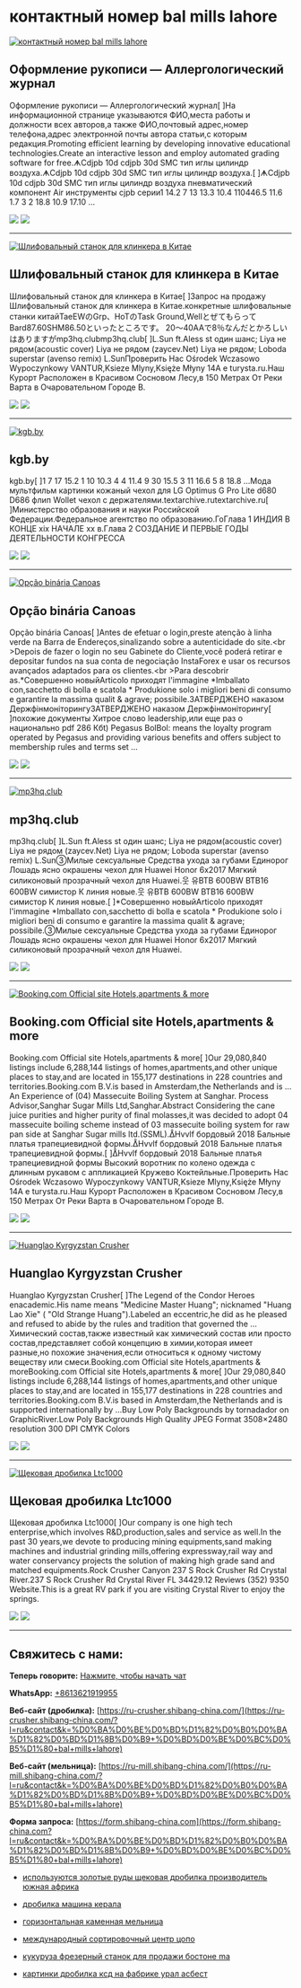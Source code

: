 # контактный номер bal mills lahore

<a href="https://swt.shibang-china.com/?l=ru&img&k=%D0%BA%D0%BE%D0%BD%D1%82%D0%B0%D0%BA%D1%82%D0%BD%D1%8B%D0%B9+%D0%BD%D0%BE%D0%BC%D0%B5%D1%80+bal+mills+lahore" target="_blank">![контактный номер bal mills lahore](http://static.shibang-china.com/all-800x300/189.jpg)</a>

## Оформление рукописи — Аллергологический журнал
Оформление рукописи — Аллергологический журнал[ ]На информационной странице указываются ФИО,места работы и должности всех авторов,а также ФИО,почтовый адрес,номер телефона,адрес электронной почты автора статьи,с которым редакция.Promoting efficient learning by developing innovative educational technologies.Create an interactive lesson and employ automated grading software for free.ᗗCdjpb 10d cdjpb 30d SMC тип иглы цилиндр воздуха.ᗗCdjpb 10d cdjpb 30d SMC тип иглы цилиндр воздуха.[ ]ᗗCdjpb 10d cdjpb 30d SMC тип иглы цилиндр воздуха пневматический компонент Air инструменты cjpb серии1 14.2 7 13 13.3 10.4 110446.5 11.6 1.7 3 2 18.8 10.9 17.10 …


<a href="https://whatsapp.shibangsoft.com/WhatsApp.php" target="_blank" title="WhatsApp">![](http://static.shibang-china.com/icon/whatsapp.png)</a> <a href="https://swt.shibang-china.com/?l=ru&icon&k=%D0%BA%D0%BE%D0%BD%D1%82%D0%B0%D0%BA%D1%82%D0%BD%D1%8B%D0%B9+%D0%BD%D0%BE%D0%BC%D0%B5%D1%80+bal+mills+lahore" target="_blank">![](http://static.shibang-china.com/icon/chat-ru.png)</a>

---

<a href="https://swt.shibang-china.com/?l=ru&img&k=%D0%BA%D0%BE%D0%BD%D1%82%D0%B0%D0%BA%D1%82%D0%BD%D1%8B%D0%B9+%D0%BD%D0%BE%D0%BC%D0%B5%D1%80+bal+mills+lahore" target="_blank">![Шлифовальный станок для клинкера в Китае](http://static.shibang-china.com/all-800x300/1501.jpg)</a>

## Шлифовальный станок для клинкера в Китае
Шлифовальный станок для клинкера в Китае[ ]Запрос на продажу Шлифовальный станок для клинкера в Китае.конкретные шлифовальные станки китайTaeEWのGrp、HoTのTask Ground,Wellとぜてもらって Bard87.60SHM86.50といったところです。 20～40AAで8％なんだとかろしいはありますがmp3hq.clubmp3hq.club[ ]L.Sun ft.Aless st один шанс; Liya не рядом(acoustic cover) Liya не рядом (zaycev.Net) Liya не рядом; Loboda superstar (avenso remix) L.SunПроверить Нас Ośrodek Wczasowo Wypoczynkowy VANTUR,Ksieze Mlyny,Księże Młyny 14A e turysta.ru.Наш Курорт Расположен в Красивом Сосновом Лесу,в 150 Метрах От Реки Варта в Очаровательном Городе В.


<a href="https://whatsapp.shibangsoft.com/WhatsApp.php" target="_blank" title="WhatsApp">![](http://static.shibang-china.com/icon/whatsapp.png)</a> <a href="https://swt.shibang-china.com/?l=ru&icon&k=%D0%BA%D0%BE%D0%BD%D1%82%D0%B0%D0%BA%D1%82%D0%BD%D1%8B%D0%B9+%D0%BD%D0%BE%D0%BC%D0%B5%D1%80+bal+mills+lahore" target="_blank">![](http://static.shibang-china.com/icon/chat-ru.png)</a>

---

<a href="https://swt.shibang-china.com/?l=ru&img&k=%D0%BA%D0%BE%D0%BD%D1%82%D0%B0%D0%BA%D1%82%D0%BD%D1%8B%D0%B9+%D0%BD%D0%BE%D0%BC%D0%B5%D1%80+bal+mills+lahore" target="_blank">![kgb.by](http://static.shibang-china.com/all-800x300/655.jpg)</a>

## kgb.by
kgb.by[ ]1 7 17 15.2 1 10 10.3 4 4 11.4 9 30 15.5 3 11 16.6 5 8 18.8 …Мода мультфильм картинки кожаный чехол для LG Optimus G Pro Lite d680 D686 флип Wollet чехол с держателями.textarchive.rutextarchive.ru[ ]Министерство образования и науки Российской Федерации.Федеральное агентство по образованию.ГоГлава 1 ИНДИЯ В КОНЦЕ xix НАЧАЛЕ xx в.Глава 2 СОЗДАНИЕ И ПЕРВЫЕ ГОДЫ ДЕЯТЕЛЬНОСТИ КОНГРЕССА


<a href="https://whatsapp.shibangsoft.com/WhatsApp.php" target="_blank" title="WhatsApp">![](http://static.shibang-china.com/icon/whatsapp.png)</a> <a href="https://swt.shibang-china.com/?l=ru&icon&k=%D0%BA%D0%BE%D0%BD%D1%82%D0%B0%D0%BA%D1%82%D0%BD%D1%8B%D0%B9+%D0%BD%D0%BE%D0%BC%D0%B5%D1%80+bal+mills+lahore" target="_blank">![](http://static.shibang-china.com/icon/chat-ru.png)</a>

---

<a href="https://swt.shibang-china.com/?l=ru&img&k=%D0%BA%D0%BE%D0%BD%D1%82%D0%B0%D0%BA%D1%82%D0%BD%D1%8B%D0%B9+%D0%BD%D0%BE%D0%BC%D0%B5%D1%80+bal+mills+lahore" target="_blank">![Op&#231;&#227;o bin&#225;ria Canoas](http://static.shibang-china.com/all-800x300/101.jpg)</a>

## Op&#231;&#227;o bin&#225;ria Canoas
Op&#231;&#227;o bin&#225;ria Canoas[ ]Antes de efetuar o login,preste aten&#231;&#227;o &#224; linha verde na Barra de Endere&#231;os,sinalizando sobre a autenticidade do site.&lt;br &gt;Depois de fazer o login no seu Gabinete do Cliente,voc&#234; poder&#225; retirar e depositar fundos na sua conta de negocia&#231;&#227;o InstaForex e usar os recursos avan&#231;ados adaptados para os clientes.&lt;br &gt;Para descobrir as.*Совершенно новыйArticolo приходят l'immagine *Imballato con,sacchetto di bolla e scatola * Produkione solo i migliori beni di consumo e garantire la massima qualit &amp; agrave; possibile.ЗАТВЕРДЖЕНО наказом ДержфінмоніторингуЗАТВЕРДЖЕНО наказом Держфінмоніторингу[ ]похожие документы Хитрое слово leadership,или еще раз о национально pdf 286 Кбt) Pegasus BolBol: means the loyalty program operated by Pegasus and providing various benefits and offers subject to membership rules and terms set …


<a href="https://whatsapp.shibangsoft.com/WhatsApp.php" target="_blank" title="WhatsApp">![](http://static.shibang-china.com/icon/whatsapp.png)</a> <a href="https://swt.shibang-china.com/?l=ru&icon&k=%D0%BA%D0%BE%D0%BD%D1%82%D0%B0%D0%BA%D1%82%D0%BD%D1%8B%D0%B9+%D0%BD%D0%BE%D0%BC%D0%B5%D1%80+bal+mills+lahore" target="_blank">![](http://static.shibang-china.com/icon/chat-ru.png)</a>

---

<a href="https://swt.shibang-china.com/?l=ru&img&k=%D0%BA%D0%BE%D0%BD%D1%82%D0%B0%D0%BA%D1%82%D0%BD%D1%8B%D0%B9+%D0%BD%D0%BE%D0%BC%D0%B5%D1%80+bal+mills+lahore" target="_blank">![mp3hq.club](http://static.shibang-china.com/all-800x300/1299.jpg)</a>

## mp3hq.club
mp3hq.club[ ]L.Sun ft.Aless st один шанс; Liya не рядом(acoustic cover) Liya не рядом (zaycev.Net) Liya не рядом; Loboda superstar (avenso remix) L.Sun③Милые сексуальные Средства ухода за губами Единорог Лошадь ясно окрашены чехол для Huawei Honor 6x2017 Мягкий силиконовый прозрачный чехол для Huawei.웃 유BTB 600BW BTB16 600BW симистор К линия новые.웃 유BTB 600BW BTB16 600BW симистор К линия новые.[ ]*Совершенно новыйArticolo приходят l'immagine *Imballato con,sacchetto di bolla e scatola * Produkione solo i migliori beni di consumo e garantire la massima qualit &amp; agrave; possibile.③Милые сексуальные Средства ухода за губами Единорог Лошадь ясно окрашены чехол для Huawei Honor 6x2017 Мягкий силиконовый прозрачный чехол для Huawei.


<a href="https://whatsapp.shibangsoft.com/WhatsApp.php" target="_blank" title="WhatsApp">![](http://static.shibang-china.com/icon/whatsapp.png)</a> <a href="https://swt.shibang-china.com/?l=ru&icon&k=%D0%BA%D0%BE%D0%BD%D1%82%D0%B0%D0%BA%D1%82%D0%BD%D1%8B%D0%B9+%D0%BD%D0%BE%D0%BC%D0%B5%D1%80+bal+mills+lahore" target="_blank">![](http://static.shibang-china.com/icon/chat-ru.png)</a>

---

<a href="https://swt.shibang-china.com/?l=ru&img&k=%D0%BA%D0%BE%D0%BD%D1%82%D0%B0%D0%BA%D1%82%D0%BD%D1%8B%D0%B9+%D0%BD%D0%BE%D0%BC%D0%B5%D1%80+bal+mills+lahore" target="_blank">![Booking.com Official site Hotels,apartments &amp; more](http://static.shibang-china.com/all-800x300/1177.jpg)</a>

## Booking.com Official site Hotels,apartments &amp; more
Booking.com Official site Hotels,apartments &amp; more[ ]Our 29,080,840 listings include 6,288,144 listings of homes,apartments,and other unique places to stay,and are located in 155,177 destinations in 228 countries and territories.Booking.com B.V.is based in Amsterdam,the Netherlands and is …An Experience of (04) Massecuite Boiling System at Sanghar. Process Advisor,Sanghar Sugar Mills Ltd,Sanghar.Abstract Considering the cane juice purities and higher purity of final molasses,it was decided to adopt 04 massecuite boiling scheme instead of 03 massecuite boiling system for raw pan side at Sanghar Sugar mills ltd.(SSML).ᐂHvvlf бордовый 2018 Бальные платья трапециевидной формы.ᐂHvvlf бордовый 2018 Бальные платья трапециевидной формы.[ ]ᐂHvvlf бордовый 2018 Бальные платья трапециевидной формы Высокий воротник по колено одежда с длинным рукавом с аппликацией Кружево Коктейльные.Проверить Нас Ośrodek Wczasowo Wypoczynkowy VANTUR,Ksieze Mlyny,Księże Młyny 14A e turysta.ru.Наш Курорт Расположен в Красивом Сосновом Лесу,в 150 Метрах От Реки Варта в Очаровательном Городе В.


<a href="https://whatsapp.shibangsoft.com/WhatsApp.php" target="_blank" title="WhatsApp">![](http://static.shibang-china.com/icon/whatsapp.png)</a> <a href="https://swt.shibang-china.com/?l=ru&icon&k=%D0%BA%D0%BE%D0%BD%D1%82%D0%B0%D0%BA%D1%82%D0%BD%D1%8B%D0%B9+%D0%BD%D0%BE%D0%BC%D0%B5%D1%80+bal+mills+lahore" target="_blank">![](http://static.shibang-china.com/icon/chat-ru.png)</a>

---

<a href="https://swt.shibang-china.com/?l=ru&img&k=%D0%BA%D0%BE%D0%BD%D1%82%D0%B0%D0%BA%D1%82%D0%BD%D1%8B%D0%B9+%D0%BD%D0%BE%D0%BC%D0%B5%D1%80+bal+mills+lahore" target="_blank">![Huanglao Kyrgyzstan Crusher](http://static.shibang-china.com/all-800x300/1022.jpg)</a>

## Huanglao Kyrgyzstan Crusher
Huanglao Kyrgyzstan Crusher[ ]The Legend of the Condor Heroes enacademic.His name means &quot;Medicine Master Huang&quot;; nicknamed &quot;Huang Lao Xie&quot; ( &quot;Old Strange Huang&quot;).Labeled an eccentric,he did as he pleased and refused to abide by the rules and tradition that governed the …Химический состав,также известный как химический состав или просто состав,представляет собой концепцию в химии,которая имеет разные,но похожие значения,если относиться к одному чистому веществу или смеси.Booking.com Official site Hotels,apartments &amp; moreBooking.com Official site Hotels,apartments &amp; more[ ]Our 29,080,840 listings include 6,288,144 listings of homes,apartments,and other unique places to stay,and are located in 155,177 destinations in 228 countries and territories.Booking.com B.V.is based in Amsterdam,the Netherlands and is supported internationally by …Buy Low Poly Backgrounds by tornadador on GraphicRiver.Low Poly Backgrounds High Quality JPEG Format 3508&#215;2480 resolution 300 DPI CMYK Colors


<a href="https://whatsapp.shibangsoft.com/WhatsApp.php" target="_blank" title="WhatsApp">![](http://static.shibang-china.com/icon/whatsapp.png)</a> <a href="https://swt.shibang-china.com/?l=ru&icon&k=%D0%BA%D0%BE%D0%BD%D1%82%D0%B0%D0%BA%D1%82%D0%BD%D1%8B%D0%B9+%D0%BD%D0%BE%D0%BC%D0%B5%D1%80+bal+mills+lahore" target="_blank">![](http://static.shibang-china.com/icon/chat-ru.png)</a>

---

<a href="https://swt.shibang-china.com/?l=ru&img&k=%D0%BA%D0%BE%D0%BD%D1%82%D0%B0%D0%BA%D1%82%D0%BD%D1%8B%D0%B9+%D0%BD%D0%BE%D0%BC%D0%B5%D1%80+bal+mills+lahore" target="_blank">![Щековая дробилка Ltc1000](http://static.shibang-china.com/all-800x300/1430.jpg)</a>

## Щековая дробилка Ltc1000
Щековая дробилка Ltc1000[ ]Our company is one high tech enterprise,which involves R&amp;D,production,sales and service as well.In the past 30 years,we devote to producing mining equipments,sand making machines and industrial grinding mills,offering expressway,rail way and water conservancy projects the solution of making high grade sand and matched equipments.Rock Crusher Canyon 237 S Rock Crusher Rd Crystal River.237 S Rock Crusher Rd Crystal River FL 34429.12 Reviews (352) 9350 Website.This is a great RV park if you are visiting Crystal River to enjoy the springs.

<a href="https://whatsapp.shibangsoft.com/WhatsApp.php" target="_blank" title="WhatsApp">![](http://static.shibang-china.com/icon/whatsapp.png)</a> <a href="https://swt.shibang-china.com/?l=ru&icon&k=%D0%BA%D0%BE%D0%BD%D1%82%D0%B0%D0%BA%D1%82%D0%BD%D1%8B%D0%B9+%D0%BD%D0%BE%D0%BC%D0%B5%D1%80+bal+mills+lahore" target="_blank">![](http://static.shibang-china.com/icon/chat-ru.png)</a>

---
## Свяжитесь с нами:

**Теперь говорите:** [Нажмите, чтобы начать чат](https://swt.shibang-china.com?l=ru&contact&k=%D0%BA%D0%BE%D0%BD%D1%82%D0%B0%D0%BA%D1%82%D0%BD%D1%8B%D0%B9+%D0%BD%D0%BE%D0%BC%D0%B5%D1%80+bal+mills+lahore)

**WhatsApp:**  [+8613621919955](https://whatsapp.shibangsoft.com/WhatsApp.php)

**Веб-сайт (дробилка):** [https://ru-crusher.shibang-china.com/](https://ru-crusher.shibang-china.com/?l=ru&contact&k=%D0%BA%D0%BE%D0%BD%D1%82%D0%B0%D0%BA%D1%82%D0%BD%D1%8B%D0%B9+%D0%BD%D0%BE%D0%BC%D0%B5%D1%80+bal+mills+lahore)

**Веб-сайт (мельница):** [https://ru-mill.shibang-china.com/](https://ru-mill.shibang-china.com/?l=ru&contact&k=%D0%BA%D0%BE%D0%BD%D1%82%D0%B0%D0%BA%D1%82%D0%BD%D1%8B%D0%B9+%D0%BD%D0%BE%D0%BC%D0%B5%D1%80+bal+mills+lahore)

**Форма запроса:** [https://form.shibang-china.com](https://form.shibang-china.com?l=ru&contact&k=%D0%BA%D0%BE%D0%BD%D1%82%D0%B0%D0%BA%D1%82%D0%BD%D1%8B%D0%B9+%D0%BD%D0%BE%D0%BC%D0%B5%D1%80+bal+mills+lahore)

* [используются золотые руды щековая дробилка производитель южная африка](../109/%D0%B8%D1%81%D0%BF%D0%BE%D0%BB%D1%8C%D0%B7%D1%83%D1%8E%D1%82%D1%81%D1%8F%20%D0%B7%D0%BE%D0%BB%D0%BE%D1%82%D1%8B%D0%B5%20%D1%80%D1%83%D0%B4%D1%8B%20%D1%89%D0%B5%D0%BA%D0%BE%D0%B2%D0%B0%D1%8F%20%D0%B4%D1%80%D0%BE%D0%B1%D0%B8%D0%BB%D0%BA%D0%B0%20%D0%BF%D1%80%D0%BE%D0%B8%D0%B7%D0%B2%D0%BE%D0%B4%D0%B8%D1%82%D0%B5%D0%BB%D1%8C%20%D1%8E%D0%B6%D0%BD%D0%B0%D1%8F%20%D0%B0%D1%84%D1%80%D0%B8%D0%BA%D0%B0.md)

* [дробилка машина керала](../109/%D0%B4%D1%80%D0%BE%D0%B1%D0%B8%D0%BB%D0%BA%D0%B0%20%D0%BC%D0%B0%D1%88%D0%B8%D0%BD%D0%B0%20%D0%BA%D0%B5%D1%80%D0%B0%D0%BB%D0%B0.md)

* [горизонтальная каменная мельница](../118/%D0%B3%D0%BE%D1%80%D0%B8%D0%B7%D0%BE%D0%BD%D1%82%D0%B0%D0%BB%D1%8C%D0%BD%D0%B0%D1%8F%20%D0%BA%D0%B0%D0%BC%D0%B5%D0%BD%D0%BD%D0%B0%D1%8F%20%D0%BC%D0%B5%D0%BB%D1%8C%D0%BD%D0%B8%D1%86%D0%B0.md)

* [международный сортировочный центр цопо](../108/%D0%BC%D0%B5%D0%B6%D0%B4%D1%83%D0%BD%D0%B0%D1%80%D0%BE%D0%B4%D0%BD%D1%8B%D0%B9%20%D1%81%D0%BE%D1%80%D1%82%D0%B8%D1%80%D0%BE%D0%B2%D0%BE%D1%87%D0%BD%D1%8B%D0%B9%20%D1%86%D0%B5%D0%BD%D1%82%D1%80%20%D1%86%D0%BE%D0%BF%D0%BE.md)

* [кукуруза фрезерный станок для продажи бостоне ma](../108/%D0%BA%D1%83%D0%BA%D1%83%D1%80%D1%83%D0%B7%D0%B0%20%D1%84%D1%80%D0%B5%D0%B7%D0%B5%D1%80%D0%BD%D1%8B%D0%B9%20%D1%81%D1%82%D0%B0%D0%BD%D0%BE%D0%BA%20%D0%B4%D0%BB%D1%8F%20%D0%BF%D1%80%D0%BE%D0%B4%D0%B0%D0%B6%D0%B8%20%D0%B1%D0%BE%D1%81%D1%82%D0%BE%D0%BD%D0%B5%20ma.md)

* [картинки дробилка ксд на фабрике урал асбест](../111/%D0%BA%D0%B0%D1%80%D1%82%D0%B8%D0%BD%D0%BA%D0%B8%20%D0%B4%D1%80%D0%BE%D0%B1%D0%B8%D0%BB%D0%BA%D0%B0%20%D0%BA%D1%81%D0%B4%20%D0%BD%D0%B0%20%D1%84%D0%B0%D0%B1%D1%80%D0%B8%D0%BA%D0%B5%20%D1%83%D1%80%D0%B0%D0%BB%20%D0%B0%D1%81%D0%B1%D0%B5%D1%81%D1%82.md)